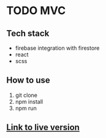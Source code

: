 # TODO MVC

## Tech stack
* firebase integration with firestore
* react 
* scss

## How to use
1. git clone 
2. npm install
3. npm run

## [Link to live version]([https://todo-14d41.web.app/])
